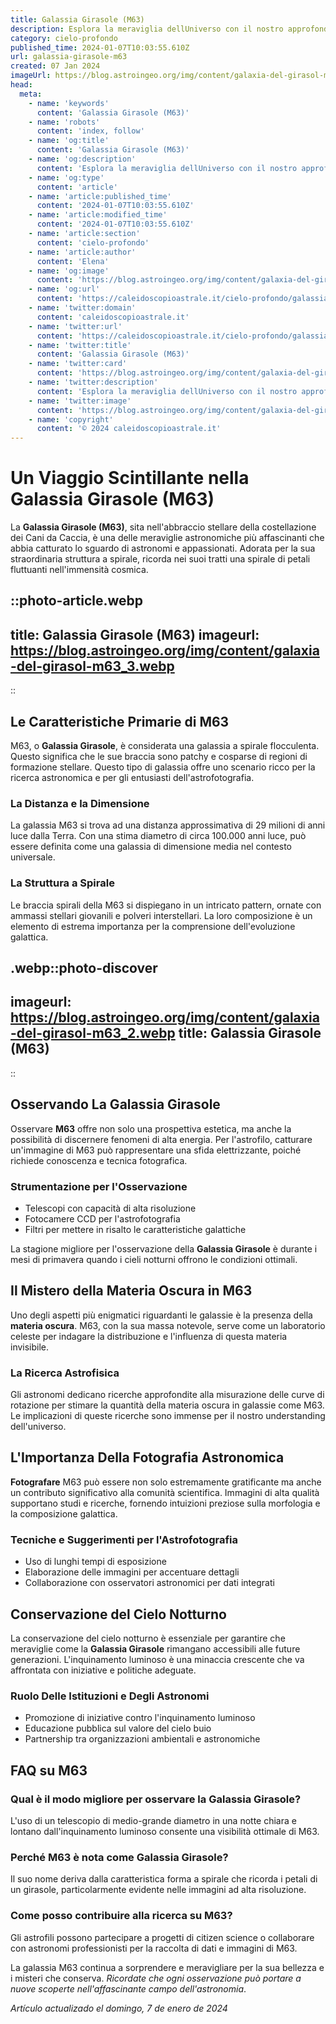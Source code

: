 ```yaml
---
title: Galassia Girasole (M63)
description: Esplora la meraviglia dellUniverso con il nostro approfondimento sulla Galassia Girasole (M63); struttura, miti e osservazione.
category: cielo-profondo
published_time: 2024-01-07T10:03:55.610Z
url: galassia-girasole-m63
created: 07 Jan 2024
imageUrl: https://blog.astroingeo.org/img/content/galaxia-del-girasol-m63_3.webp
head:
  meta:
    - name: 'keywords'
      content: 'Galassia Girasole (M63)'
    - name: 'robots'
      content: 'index, follow'
    - name: 'og:title'
      content: 'Galassia Girasole (M63)'
    - name: 'og:description'
      content: 'Esplora la meraviglia dellUniverso con il nostro approfondimento sulla Galassia Girasole (M63); struttura, miti e osservazione.'
    - name: 'og:type'
      content: 'article'
    - name: 'article:published_time'
      content: '2024-01-07T10:03:55.610Z'
    - name: 'article:modified_time'
      content: '2024-01-07T10:03:55.610Z'
    - name: 'article:section'
      content: 'cielo-profondo'
    - name: 'article:author'
      content: 'Elena'
    - name: 'og:image'
      content: 'https://blog.astroingeo.org/img/content/galaxia-del-girasol-m63_3.webp'
    - name: 'og:url'
      content: 'https://caleidoscopioastrale.it/cielo-profondo/galassia-girasole-m63'
    - name: 'twitter:domain'
      content: 'caleidoscopioastrale.it'
    - name: 'twitter:url'
      content: 'https://caleidoscopioastrale.it/cielo-profondo/galassia-girasole-m63'
    - name: 'twitter:title'
      content: 'Galassia Girasole (M63)'
    - name: 'twitter:card'
      content: 'https://blog.astroingeo.org/img/content/galaxia-del-girasol-m63_3.webp'
    - name: 'twitter:description'
      content: 'Esplora la meraviglia dellUniverso con il nostro approfondimento sulla Galassia Girasole (M63); struttura, miti e osservazione.'
    - name: 'twitter:image'
      content: 'https://blog.astroingeo.org/img/content/galaxia-del-girasol-m63_3.webp'
    - name: 'copyright'
      content: '© 2024 caleidoscopioastrale.it'
---
```

# Un Viaggio Scintillante nella Galassia Girasole (M63)

La **Galassia Girasole (M63)**, sita nell'abbraccio stellare ‎della costellazione dei Cani da Caccia, è una delle meraviglie ‎astronomiche più affascinanti che abbia catturato lo sguardo di ‎astronomi e appassionati. Adorata per la sua straordinaria ‎struttura a spirale, ricorda nei suoi tratti una spirale di petali ‎fluttuanti nell'immensità cosmica.

::photo-article.webp
---
title: Galassia Girasole (M63)
imageurl: https://blog.astroingeo.org/img/content/galaxia-del-girasol-m63_3.webp
---
::

## Le Caratteristiche Primarie di M63

M63, o **Galassia Girasole**, è considerata una galassia a spirale flocculenta. Questo significa che le sue braccia sono patchy e cosparse di regioni di formazione stellare. Questo tipo di galassia offre uno scenario ricco per la ricerca astronomica e per gli ‎entusiasti dell'astrofotografia.

### La Distanza e la Dimensione

La galassia M63 si trova ad una distanza approssimativa di 29 milioni di anni luce dalla Terra. Con una ‎stima diametro di circa 100.000 anni luce, può essere definita come una galassia di dimensione media nel contesto universale.

### La Struttura a Spirale

Le braccia spirali della M63 si dispiegano in un intricato pattern, ornate con ammassi stellari ‎giovanili e polveri interstellari. La loro composizione è un ‎elemento di estrema importanza per la comprensione dell'evoluzione ‎galattica.

.webp::photo-discover
---
imageurl: https://blog.astroingeo.org/img/content/galaxia-del-girasol-m63_2.webp
title: Galassia Girasole (M63)
---
::

## Osservando La Galassia Girasole

Osservare **M63** offre non solo una prospettiva estetica, ma anche la possibilità di ‎discernere fenomeni di alta energia. Per l'astrofilo, catturare un'immagine di M63 può ‎rappresentare una sfida elettrizzante, poiché richiede conoscenza e tecnica fotografica.

### Strumentazione per l'Osservazione

- Telescopi con capacità di alta risoluzione
- Fotocamere CCD per l'astrofotografia
- Filtri per mettere in risalto le caratteristiche galattiche

La stagione migliore per l'osservazione della **Galassia Girasole** è durante i mesi di primavera quando i cieli notturni offrono le condizioni ottimali.

## Il Mistero della Materia Oscura in M63

Uno degli aspetti più enigmatici riguardanti le galassie è la presenza della **materia oscura**. M63, con la sua massa notevole, serve come un laboratorio celeste per indagare la distribuzione e l'influenza di questa materia invisibile.

### La Ricerca Astrofisica

Gli astronomi dedicano ricerche approfondite alla misurazione delle curve di rotazione per stimare la quantità della materia oscura in galassie come M63. Le implicazioni di queste ricerche sono immense per il nostro understanding dell'universo.

## L'Importanza Della Fotografia Astronomica

**Fotografare** M63 può essere non solo estremamente gratificante ma anche un contributo significativo alla comunità scientifica. Immagini di alta qualità supportano studi e ricerche, fornendo intuizioni preziose sulla morfologia e la composizione galattica.

### Tecniche e Suggerimenti per l'Astrofotografia

- Uso di lunghi tempi di esposizione
- Elaborazione delle immagini per accentuare dettagli
- Collaborazione con osservatori astronomici per dati integrati

## Conservazione del Cielo Notturno

La conservazione del cielo notturno è essenziale per garantire che meraviglie come la **Galassia Girasole** rimangano accessibili alle future generazioni. L'inquinamento luminoso è una minaccia crescente che va affrontata con iniziative e politiche adeguate.

### Ruolo Delle Istituzioni e Degli Astronomi

- Promozione di iniziative contro l'inquinamento luminoso
- Educazione pubblica sul valore del cielo buio
- Partnership tra organizzazioni ambientali e astronomiche

## FAQ su M63

### Qual è il modo migliore per osservare la Galassia Girasole?
L'uso di un telescopio di medio-grande diametro in una notte chiara e lontano dall'inquinamento luminoso consente una visibilità ottimale di M63.

### Perché M63 è nota come Galassia Girasole?
Il suo nome deriva dalla caratteristica forma a spirale che ricorda i petali di un girasole, particolarmente evidente nelle immagini ad alta risoluzione.

### Come posso contribuire alla ricerca su M63?
Gli astrofili possono partecipare a progetti di citizen science o collaborare con astronomi professionisti per la raccolta di dati e immagini di M63.

La galassia M63 continua a sorprendere e meravigliare per la sua bellezza e i misteri che conserva. *Ricordate che ogni osservazione può portare a nuove scoperte nell'affascinante campo dell'astronomia*.

_Artículo actualizado el domingo, 7 de enero de 2024_